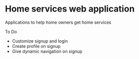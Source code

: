 # Home services web application
Applications to help home owners get home services

To Do 
-  Customize signup and login
-  Create profile on signup 
- Give dynamic navigation on signup